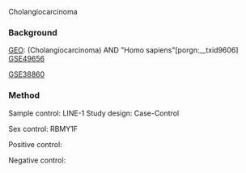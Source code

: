 Cholangiocarcinoma 

### Background
[GEO](https://www.ncbi.nlm.nih.gov/gds):  (Cholangiocarcinoma) AND "Homo sapiens"[porgn:__txid9606] 
[GSE49656](https://www.ncbi.nlm.nih.gov/geo/query/acc.cgi?acc=GSE49656)

[GSE38860](https://www.ncbi.nlm.nih.gov/geo/query/acc.cgi?acc=GSE38860)


### Method

Sample control: LINE-1
Study design: Case-Control

Sex control: RBMY1F

Positive control:

Negative control:
